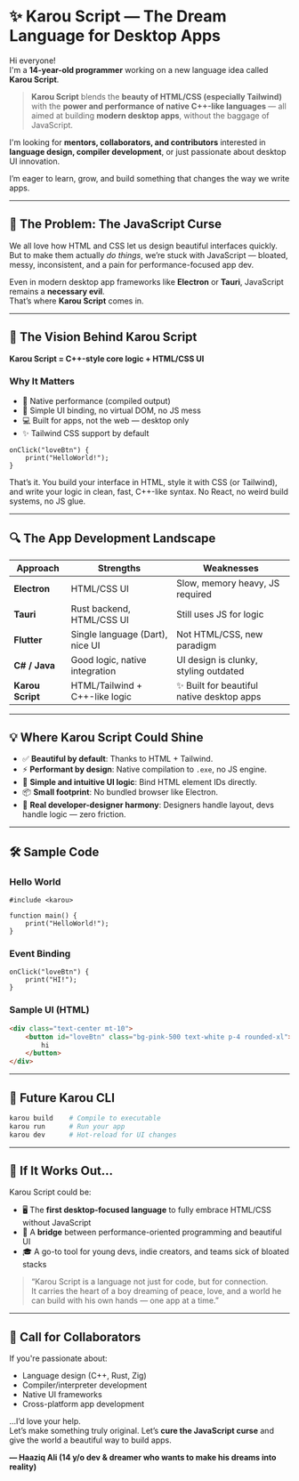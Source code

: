 # ✨ Karou Script — The Dream Language for Desktop Apps

Hi everyone!  
I'm a **14-year-old programmer** working on a new language idea called **Karou Script**.

> **Karou Script** blends the **beauty of HTML/CSS (especially Tailwind)** with the **power and performance of native C++-like languages** — all aimed at building **modern desktop apps**, without the baggage of JavaScript.

I'm looking for **mentors, collaborators, and contributors** interested in **language design, compiler development**, or just passionate about desktop UI innovation.  
 
I’m eager to learn, grow, and build something that changes the way we write apps.

---

## 🚫 The Problem: The JavaScript Curse

We all love how HTML and CSS let us design beautiful interfaces quickly.  
But to make them actually *do things*, we’re stuck with JavaScript — bloated, messy, inconsistent, and a pain for performance-focused app dev.

Even in modern desktop app frameworks like **Electron** or **Tauri**, JavaScript remains a **necessary evil**.  
That’s where **Karou Script** comes in.

---

## 🌟 The Vision Behind Karou Script

**Karou Script = C++-style core logic + HTML/CSS UI**

### Why It Matters

- 🧠 Native performance (compiled output)
- 🎨 Simple UI binding, no virtual DOM, no JS mess
- 💻 Built for apps, not the web — desktop only
- ✨ Tailwind CSS support by default

```ks
onClick("loveBtn") {
    print("HelloWorld!");
}
```

That’s it. You build your interface in HTML, style it with CSS (or Tailwind), and write your logic in clean, fast, C++-like syntax. No React, no weird build systems, no JS glue.

---

## 🔍 The App Development Landscape

| Approach     | Strengths                     | Weaknesses                            |
|--------------|-------------------------------|----------------------------------------|
| **Electron** | HTML/CSS UI                   | Slow, memory heavy, JS required        |
| **Tauri**    | Rust backend, HTML/CSS UI     | Still uses JS for logic                |
| **Flutter**  | Single language (Dart), nice UI | Not HTML/CSS, new paradigm             |
| **C# / Java**| Good logic, native integration| UI design is clunky, styling outdated |
| **Karou Script** | HTML/Tailwind + C++-like logic | ✨ Built for beautiful native desktop apps |

---

## 💡 Where Karou Script Could Shine

- ✅ **Beautiful by default**: Thanks to HTML + Tailwind.
- ⚡ **Performant by design**: Native compilation to `.exe`, no JS engine.
- 🔗 **Simple and intuitive UI logic**: Bind HTML element IDs directly.
- 📦 **Small footprint**: No bundled browser like Electron.
- 🧠 **Real developer-designer harmony**: Designers handle layout, devs handle logic — zero friction.

---

## 🛠️ Sample Code

### Hello World

```ks
#include <karou>

function main() {
    print("HelloWorld!");
}
```

### Event Binding

```ks
onClick("loveBtn") {
    print("HI!");
}
```

### Sample UI (HTML)

```html
<div class="text-center mt-10">
    <button id="loveBtn" class="bg-pink-500 text-white p-4 rounded-xl">
        hi
    </button>
</div>
```

---

## 🔧 Future Karou CLI

```bash
karou build    # Compile to executable
karou run      # Run your app
karou dev      # Hot-reload for UI changes
```

---

## 🎯 If It Works Out...

Karou Script could be:

- 🖥️ The **first desktop-focused language** to fully embrace HTML/CSS without JavaScript
- 🔗 A **bridge** between performance-oriented programming and beautiful UI
- 🎓 A go-to tool for young devs, indie creators, and teams sick of bloated stacks

> “Karou Script is a language not just for code, but for connection.  
> It carries the heart of a boy dreaming of peace, love, and a world he can build with his own hands — one app at a time.”

---

## 💬 Call for Collaborators

If you're passionate about:

- Language design (C++, Rust, Zig)
- Compiler/interpreter development
- Native UI frameworks
- Cross-platform app development

…I’d love your help.  
Let’s make something truly original. Let’s **cure the JavaScript curse** and give the world a beautiful way to build apps.



**— Haaziq Ali (14 y/o dev & dreamer who wants to make his dreams into reality)**
